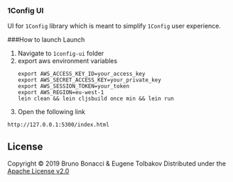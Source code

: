 ### 1Config UI
UI for `1Config` library which is meant to simplify `1Config` user experience. 

###How to launch Launch
1. Navigate to `1config-ui` folder
2. export aws environment variables
    ```
    export AWS_ACCESS_KEY_ID=your_access_key
    export AWS_SECRET_ACCESS_KEY=your_private_key
    export AWS_SESSION_TOKEN=your_token
    export AWS_REGION=eu-west-1
    lein clean && lein cljsbuild once min && lein run
    ```
 3. Open the following link

```
http://127.0.0.1:5300/index.html
```

## License

Copyright © 2019 Bruno Bonacci & Eugene Tolbakov Distributed under the [Apache License v2.0](http://www.apache.org/licenses/LICENSE-2.0)
